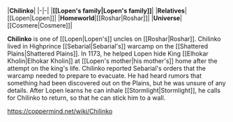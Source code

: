 |**Chilinko**|
|-|-|
|**[[Lopen's family\|Lopen's family]]**|
|**Relatives**|[[Lopen\|Lopen]]|
|**Homeworld**|[[Roshar\|Roshar]]|
|**Universe**|[[Cosmere\|Cosmere]]|

**Chilinko** is one of [[Lopen\|Lopen's]] uncles on [[Roshar\|Roshar]].
Chilinko lived in Highprince [[Sebarial\|Sebarial's]] warcamp on the [[Shattered Plains\|Shattered Plains]]. In 1173, he helped Lopen hide King [[Elhokar Kholin\|Elhokar Kholin]] at [[Lopen's mother\|his mother's]] home after the attempt on the king's life. Chilinko reported Sebarial's orders that the warcamp needed to prepare to evacuate. He had heard rumors that something had been discovered out on the Plains, but he was unsure of any details. After Lopen learns he can inhale [[Stormlight\|Stormlight]], he calls for Chilinko to return, so that he can stick him to a wall.



https://coppermind.net/wiki/Chilinko
